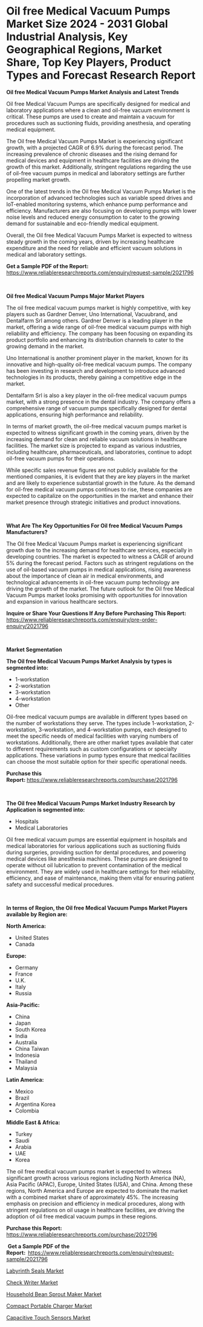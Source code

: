<p><h1>Oil free Medical Vacuum Pumps Market Size 2024 - 2031 Global Industrial Analysis, Key Geographical Regions, Market Share, Top Key Players, Product Types and Forecast Research Report</h1></p><p><strong>Oil free Medical Vacuum Pumps Market Analysis and Latest Trends</strong></p>
<p><p>Oil free Medical Vacuum Pumps are specifically designed for medical and laboratory applications where a clean and oil-free vacuum environment is critical. These pumps are used to create and maintain a vacuum for procedures such as suctioning fluids, providing anesthesia, and operating medical equipment.</p><p>The Oil free Medical Vacuum Pumps Market is experiencing significant growth, with a projected CAGR of 6.9% during the forecast period. The increasing prevalence of chronic diseases and the rising demand for medical devices and equipment in healthcare facilities are driving the growth of this market. Additionally, stringent regulations regarding the use of oil-free vacuum pumps in medical and laboratory settings are further propelling market growth.</p><p>One of the latest trends in the Oil free Medical Vacuum Pumps Market is the incorporation of advanced technologies such as variable speed drives and IoT-enabled monitoring systems, which enhance pump performance and efficiency. Manufacturers are also focusing on developing pumps with lower noise levels and reduced energy consumption to cater to the growing demand for sustainable and eco-friendly medical equipment.</p><p>Overall, the Oil free Medical Vacuum Pumps Market is expected to witness steady growth in the coming years, driven by increasing healthcare expenditure and the need for reliable and efficient vacuum solutions in medical and laboratory settings.</p></p>
<p><strong>Get a Sample PDF of the Report:&nbsp;</strong> <a href="https://www.reliableresearchreports.com/enquiry/request-sample/2021796">https://www.reliableresearchreports.com/enquiry/request-sample/2021796</a></p>
<p>&nbsp;</p>
<p><strong>Oil free Medical Vacuum Pumps Major Market Players</strong></p>
<p><p>The oil free medical vacuum pumps market is highly competitive, with key players such as Gardner Denver, Uno International, Vacuubrand, and Dentalfarm Srl among others. Gardner Denver is a leading player in the market, offering a wide range of oil-free medical vacuum pumps with high reliability and efficiency. The company has been focusing on expanding its product portfolio and enhancing its distribution channels to cater to the growing demand in the market.</p><p>Uno International is another prominent player in the market, known for its innovative and high-quality oil-free medical vacuum pumps. The company has been investing in research and development to introduce advanced technologies in its products, thereby gaining a competitive edge in the market.</p><p>Dentalfarm Srl is also a key player in the oil-free medical vacuum pumps market, with a strong presence in the dental industry. The company offers a comprehensive range of vacuum pumps specifically designed for dental applications, ensuring high performance and reliability.</p><p>In terms of market growth, the oil-free medical vacuum pumps market is expected to witness significant growth in the coming years, driven by the increasing demand for clean and reliable vacuum solutions in healthcare facilities. The market size is projected to expand as various industries, including healthcare, pharmaceuticals, and laboratories, continue to adopt oil-free vacuum pumps for their operations.</p><p>While specific sales revenue figures are not publicly available for the mentioned companies, it is evident that they are key players in the market and are likely to experience substantial growth in the future. As the demand for oil-free medical vacuum pumps continues to rise, these companies are expected to capitalize on the opportunities in the market and enhance their market presence through strategic initiatives and product innovations.</p></p>
<p>&nbsp;</p>
<p><strong>What Are The Key Opportunities For Oil free Medical Vacuum Pumps Manufacturers?</strong></p>
<p><p>The Oil free Medical Vacuum Pumps market is experiencing significant growth due to the increasing demand for healthcare services, especially in developing countries. The market is expected to witness a CAGR of around 5% during the forecast period. Factors such as stringent regulations on the use of oil-based vacuum pumps in medical applications, rising awareness about the importance of clean air in medical environments, and technological advancements in oil-free vacuum pump technology are driving the growth of the market. The future outlook for the Oil free Medical Vacuum Pumps market looks promising with opportunities for innovation and expansion in various healthcare sectors.</p></p>
<p><strong>Inquire or Share Your Questions If Any Before Purchasing This Report:</strong> <a href="https://www.reliableresearchreports.com/enquiry/pre-order-enquiry/2021796">https://www.reliableresearchreports.com/enquiry/pre-order-enquiry/2021796</a></p>
<p>&nbsp;</p>
<p><strong>Market Segmentation</strong></p>
<p><strong>The Oil free Medical Vacuum Pumps Market Analysis by types is segmented into:</strong></p>
<p><ul><li>1-workstation</li><li>2-workstation</li><li>3-workstation</li><li>4-workstation</li><li>Other</li></ul></p>
<p><p>Oil-free medical vacuum pumps are available in different types based on the number of workstations they serve. The types include 1-workstation, 2-workstation, 3-workstation, and 4-workstation pumps, each designed to meet the specific needs of medical facilities with varying numbers of workstations. Additionally, there are other market types available that cater to different requirements such as custom configurations or specialty applications. These variations in pump types ensure that medical facilities can choose the most suitable option for their specific operational needs.</p></p>
<p><strong>Purchase this Report:&nbsp;</strong><a href="https://www.reliableresearchreports.com/purchase/2021796">https://www.reliableresearchreports.com/purchase/2021796</a></p>
<p>&nbsp;</p>
<p><strong>The Oil free Medical Vacuum Pumps Market Industry Research by Application is segmented into:</strong></p>
<p><ul><li>Hospitals</li><li>Medical Laboratories</li></ul></p>
<p><p>Oil free medical vacuum pumps are essential equipment in hospitals and medical laboratories for various applications such as suctioning fluids during surgeries, providing suction for dental procedures, and powering medical devices like anesthesia machines. These pumps are designed to operate without oil lubrication to prevent contamination of the medical environment. They are widely used in healthcare settings for their reliability, efficiency, and ease of maintenance, making them vital for ensuring patient safety and successful medical procedures.</p></p>
<p>&nbsp;</p>
<p><strong>In terms of Region, the Oil free Medical Vacuum Pumps Market Players available by Region are:</strong></p>
<p>
    <p> <strong> North America: </strong>
        <ul>
            <li>United States</li>
            <li>Canada</li>
        </ul>
        </p> 
    <p> <strong> Europe: </strong>
        <ul>
            <li>Germany</li>
            <li>France</li>
            <li>U.K.</li>
            <li>Italy</li>
            <li>Russia</li>
        </ul>
        </p> 
    <p> <strong> Asia-Pacific: </strong>
        <ul>
            <li>China</li>
            <li>Japan</li>
            <li>South Korea</li>
            <li>India</li>
            <li>Australia</li>
            <li>China Taiwan</li>
            <li>Indonesia</li>
            <li>Thailand</li>
            <li>Malaysia</li>
        </ul>
        </p> 
    <p> <strong> Latin America: </strong>
        <ul>
            <li>Mexico</li>
            <li>Brazil</li>
            <li>Argentina Korea</li>
            <li>Colombia</li>
        </ul>
        </p> 
    <p> <strong> Middle East & Africa: </strong>
        <ul>
            <li>Turkey</li>
            <li>Saudi</li>
            <li>Arabia</li>
            <li>UAE</li>
            <li>Korea</li>
        </ul>
    </p>
    </p>
<p><p>The oil free medical vacuum pumps market is expected to witness significant growth across various regions including North America (NA), Asia Pacific (APAC), Europe, United States (USA), and China. Among these regions, North America and Europe are expected to dominate the market with a combined market share of approximately 45%. The increasing emphasis on precision and efficiency in medical procedures, along with stringent regulations on oil usage in healthcare facilities, are driving the adoption of oil free medical vacuum pumps in these regions.</p></p>
<p><strong>Purchase this Report: </strong><a href="https://www.reliableresearchreports.com/purchase/2021796">https://www.reliableresearchreports.com/purchase/2021796</a></p>
<p>&nbsp;<strong>Get a Sample PDF of the Report:&nbsp;&nbsp;</strong><a href="https://www.reliableresearchreports.com/enquiry/request-sample/2021796">https://www.reliableresearchreports.com/enquiry/request-sample/2021796</a></p>
<p><strong></strong></p>
<p><p><a href="https://cute-banjo-8ca.notion.site/Labyrinth-Seals-Market-Research-Report-The-Key-To-Successful-Business-Strategy-Forecasted-for-Perio-e86cb2f66c944765881dc9e3a44821bf">Labyrinth Seals Market</a></p><p><a href="https://meowing-lemming-dd3.notion.site/Check-Writer-Market-Size-Growth-Outlook-from-2024-to-2031-projecting-at-Market-s-Trends-Analysis-b-2c8a14fd84264458a3be4ec778a2c2f4">Check Writer Market</a></p><p><a href="https://unruly-ladybug-44b.notion.site/Household-Bean-Sprout-Maker-Market-Offers-Provide-Insightful-Data-for-the-Time-Period-from-2024-to-2-90d045ef0a574144a72f0946cf1d8607">Household Bean Sprout Maker Market</a></p><p><a href="https://view.publitas.com/reportprime-1/compact-portable-charger-market-centers-on-aspects-such-as-market-growth-market-share-market-opportunity-and-projected-forecasts-spanning-from-2024-to-2031/">Compact Portable Charger Market</a></p><p><a href="https://view.publitas.com/reportprime-1/capacitive-touch-sensors-market-size-share-trends-analysis-report-by-application-regional-outlook-competitive-strategies-and-segment-forecasts-2024-2031/">Capacitive Touch Sensors Market</a></p></p>